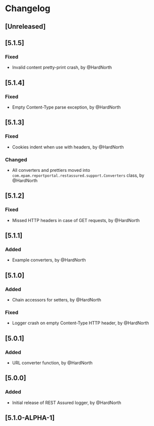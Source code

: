 # Changelog

## [Unreleased]

## [5.1.5]
### Fixed
- Invalid content pretty-print crash, by @HardNorth

## [5.1.4]
### Fixed
- Empty Content-Type parse exception, by @HardNorth

## [5.1.3]
### Fixed
- Cookies indent when use with headers, by @HardNorth
### Changed
- All converters and prettiers moved into `com.epam.reportportal.restassured.support.Converters` class, by @HardNorth

## [5.1.2]
### Fixed
- Missed HTTP headers in case of GET requests, by @HardNorth

## [5.1.1]
### Added
- Example converters, by @HardNorth

## [5.1.0]
### Added
- Chain accessors for setters, by @HardNorth
### Fixed
- Logger crash on empty Content-Type HTTP header, by @HardNorth

## [5.0.1]
### Added
- URL converter function, by @HardNorth

## [5.0.0]
### Added
- Initial release of REST Assured logger, by @HardNorth

## [5.1.0-ALPHA-1]

